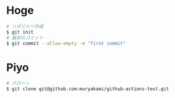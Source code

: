 # Hoge

``` bash
# リポジトリ作成
$ git init
# 最初のコミット
$ git commit --allow-empty -m "first commit"
```

# Piyo

``` bash
# クローン
$ git clone git@github.com:muryakami/github-actions-test.git
```
